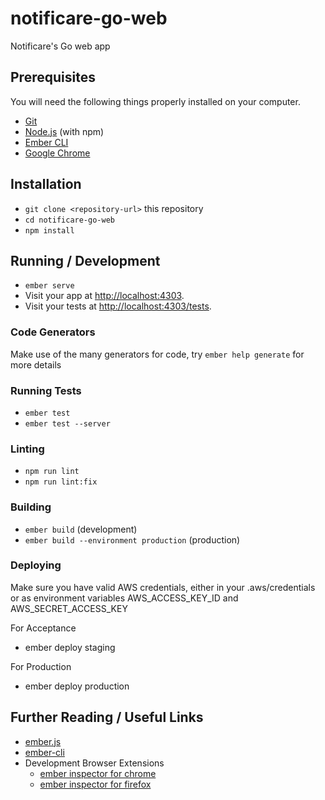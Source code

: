 # notificare-go-web

Notificare's Go web app

## Prerequisites

You will need the following things properly installed on your computer.

* [Git](https://git-scm.com/)
* [Node.js](https://nodejs.org/) (with npm)
* [Ember CLI](https://cli.emberjs.com/release/)
* [Google Chrome](https://google.com/chrome/)

## Installation

* `git clone <repository-url>` this repository
* `cd notificare-go-web`
* `npm install`

## Running / Development

* `ember serve`
* Visit your app at [http://localhost:4303](http://localhost:4303).
* Visit your tests at [http://localhost:4303/tests](http://localhost:4303/tests).

### Code Generators

Make use of the many generators for code, try `ember help generate` for more details

### Running Tests

* `ember test`
* `ember test --server`

### Linting

* `npm run lint`
* `npm run lint:fix`

### Building

* `ember build` (development)
* `ember build --environment production` (production)

### Deploying

Make sure you have valid AWS credentials, either in your .aws/credentials or as environment variables AWS_ACCESS_KEY_ID and AWS_SECRET_ACCESS_KEY

For Acceptance
* ember deploy staging

For Production
* ember deploy production

## Further Reading / Useful Links

* [ember.js](https://emberjs.com/)
* [ember-cli](https://cli.emberjs.com/release/)
* Development Browser Extensions
    * [ember inspector for chrome](https://chrome.google.com/webstore/detail/ember-inspector/bmdblncegkenkacieihfhpjfppoconhi)
    * [ember inspector for firefox](https://addons.mozilla.org/en-US/firefox/addon/ember-inspector/)
